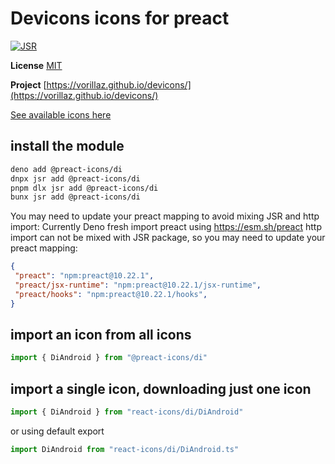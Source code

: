 # Devicons icons for preact

[![JSR](https://jsr.io/badges/@preact-icons/di)](https://jsr.io/@preact-icons/di)

**License** [MIT](https://github.com/Klarr-Agency/Circum-Icons/blob/main/LICENSE)

**Project** [https://vorillaz.github.io/devicons/](https://vorillaz.github.io/devicons/)

[See available icons here](https://react-icons.deno.dev/di)

## install the module

```bash
deno add @preact-icons/di
dnpx jsr add @preact-icons/di
pnpm dlx jsr add @preact-icons/di
bunx jsr add @preact-icons/di
```

You may need to update your preact mapping to avoid mixing JSR and http import:
Currently Deno fresh import preact using https://esm.sh/preact http import can not be mixed with JSR package, so you may need to update your preact mapping:
```json
{
 "preact": "npm:preact@10.22.1",
 "preact/jsx-runtime": "npm:preact@10.22.1/jsx-runtime",
 "preact/hooks": "npm:preact@10.22.1/hooks",
}
```

## import an icon from all icons

```ts
import { DiAndroid } from "@preact-icons/di"
```

## import a single icon, downloading just one icon

```ts
import { DiAndroid } from "react-icons/di/DiAndroid"
```

or using default export

```ts
import DiAndroid from "react-icons/di/DiAndroid.ts"
```
